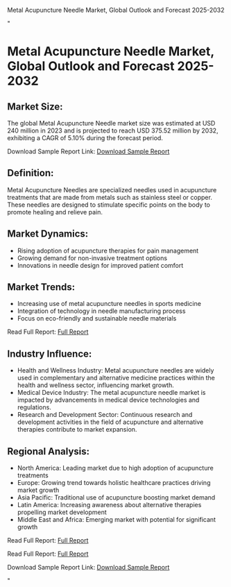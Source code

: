Metal Acupuncture Needle Market, Global Outlook and Forecast 2025-2032

"<!DOCTYPE html>
<html>
<head>
  <title>Metal Acupuncture Needle Market, Global Outlook and Forecast 2025-2032</title>
</head>
<body>

<h1>Metal Acupuncture Needle Market, Global Outlook and Forecast 2025-2032</h1>

<h2>Market Size:</h2>
<p>The global Metal Acupuncture Needle market size was estimated at USD 240 million in 2023 and is projected to reach USD 375.52 million by 2032, exhibiting a CAGR of 5.10% during the forecast period.</p>
<p>Download Sample Report Link: <a href='https://www.statsmarketresearch.com/download-free-sample/8030099/global-metal-acupuncture-needle-forecast-2025-2032-557'>Download Sample Report</a></p>

<h2>Definition:</h2>
<p>Metal Acupuncture Needles are specialized needles used in acupuncture treatments that are made from metals such as stainless steel or copper. These needles are designed to stimulate specific points on the body to promote healing and relieve pain.</p>

<h2>Market Dynamics:</h2>
<ul>
  <li>Rising adoption of acupuncture therapies for pain management</li>
  <li>Growing demand for non-invasive treatment options</li>
  <li>Innovations in needle design for improved patient comfort</li>
</ul>

<h2>Market Trends:</h2>
<ul>
  <li>Increasing use of metal acupuncture needles in sports medicine</li>
  <li>Integration of technology in needle manufacturing process</li>
  <li>Focus on eco-friendly and sustainable needle materials</li>
</ul>
<p>Read Full Report: <a href='https://www.statsmarketresearch.com/global-metal-acupuncture-needle-forecast-2025-2032-557-8030099'>Full Report</a></p>

<h2>Industry Influence:</h2>
<ul>
  <li>Health and Wellness Industry: Metal acupuncture needles are widely used in complementary and alternative medicine practices within the health and wellness sector, influencing market growth.</li>
  <li>Medical Device Industry: The metal acupuncture needle market is impacted by advancements in medical device technologies and regulations.</li>
  <li>Research and Development Sector: Continuous research and development activities in the field of acupuncture and alternative therapies contribute to market expansion.</li>
</ul>

<h2>Regional Analysis:</h2>
<ul>
  <li>North America: Leading market due to high adoption of acupuncture treatments</li>
  <li>Europe: Growing trend towards holistic healthcare practices driving market growth</li>
  <li>Asia Pacific: Traditional use of acupuncture boosting market demand</li>
  <li>Latin America: Increasing awareness about alternative therapies propelling market development</li>
  <li>Middle East and Africa: Emerging market with potential for significant growth</li>
</ul>
<p>Read Full Report: <a href='https://www.statsmarketresearch.com/global-metal-acupuncture-needle-forecast-2025-2032-557-8030099'>Full Report</a></p>

<p>Read Full Report: <a href='https://www.statsmarketresearch.com/global-metal-acupuncture-needle-forecast-2025-2032-557-8030099'>Full Report</a></p>
<p>Download Sample Report Link: <a href='https://www.statsmarketresearch.com/download-free-sample/8030099/global-metal-acupuncture-needle-forecast-2025-2032-557'>Download Sample Report</a></p>

</body>
</html>"
